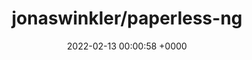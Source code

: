 ---
title: "jonaswinkler/paperless-ng"
link: "https://github.com/jonaswinkler/paperless-ng"
date: "2022-02-13 00:00:58 +0000"
---